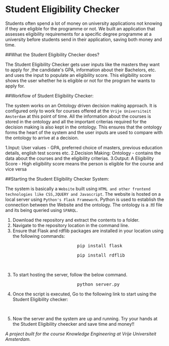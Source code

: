 # Student Eligibility Checker

Students often spend a lot of money on university applications not knowing if they are eligible for the programme or not. We built an application that assesses eligibility requirements for a specific degree programme at a university before students send in their application, saving both money and time. 

##What the Student Eligibility Checker does?

The Student Eligibility Checker gets user inputs like the masters they want to apply for ,the candidate's GPA, information about their Bachelors, etc. and uses the input to populate an eligibility score. This eligibility score shows the user whether he is eligible or not for the program he wants to apply for.

##Workflow of Student Eligibility Checker:

The system works on an Ontology driven decision making approach. It is configured only to work for courses offered at the ```Vrije Universiteit Amsterdam``` at this point of time. All the information about the courses is stored in the ontology and all the important criterias required for the decision making is also kept in the ontology. This ensures that the ontology forms the heart of the system and the user inputs are used to compare with the ontology to arrive at a decision. 

1.Input: User values - GPA, preferred choice of masters, previous education details, english test scores etc.
2.Decision Making: Ontology - contains the data about the courses and the eligibility criterias.
3.Output: A Eligibility Score -  High eligibility score means the person is eligible for the course and vice versa

##Starting the Student Eligibility Checker System:

The system is basically a ```Website``` built using ```HTML and other frontend technologies like CSS,JQUERY and Javascript```. The website is hosted on a local server using ```Python's Flask Framework```. Python is used to establish the connection between the Website and the ontology. The ontology is a .ttl file and its being queried using ```SPARQL```.

1. Download the repository and extract the contents to a folder.
2. Navigate to the repository location in the command line.
3. Ensure that Flask and rdflib packages are installed in your location using the following commands: <br>
<pre>                           pip install flask                                                                    </pre>
<pre>                           pip install rdflib                                                                 </pre><br> 
3. To start hosting the server, follow the below command.<br>
<pre>                           python server.py                                                                     </pre>
4. Once the script is executed, Go to the following link to start using the Student Eligibility checker:<br>
<pre>                          <http://127.0.0.1:5000/index>                                                         </pre>
5. Now the server and the system are up and running. Try your hands at the Student Eligibility cheecker and save time and money!!



_A project built for the course Knowledge Engineering at Vrije Universiteit Amsterdam._
